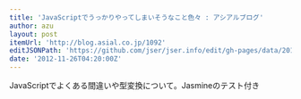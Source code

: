 ```yaml
---
title: 'JavaScriptでうっかりやってしまいそうなこと色々 : アシアルブログ'
author: azu
layout: post
itemUrl: 'http://blog.asial.co.jp/1092'
editJSONPath: 'https://github.com/jser/jser.info/edit/gh-pages/data/2012/11/index.json'
date: '2012-11-26T04:20:00Z'
---
```

JavaScriptでよくある間違いや型変換について。Jasmineのテスト付き
